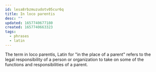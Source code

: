 ```yaml
---
id: lesa8rbzmuzudotv05cur6q
title: In loco parentis
desc: ""
updated: 1657740677180
created: 1657740663323
tags:
  - phrases
  - latin
---
```


The term in loco parentis, Latin for "in the place of a parent" refers to the legal responsibility of a person or organization to take on some of the functions and responsibilities of a parent.
